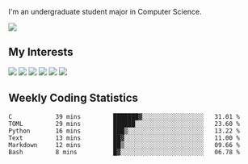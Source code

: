 I'm an undergraduate student major in Computer Science.

![](https://github-readme-stats.vercel.app/api?username=littzhch&theme=radical)

## My Interests

![](https://img.shields.io/badge/Python-3776AB?style=flat&labelColor=FFD43B&logoColor=3776AB&logo=python)
![](https://img.shields.io/badge/C-00599C?style=flat&labelColor=01427d&logoColor=6295cb&logo=c)
![](https://img.shields.io/badge/Rust-ffffff?style=flat&labelColor=ffffff&logoColor=000000&logo=rust)
![](https://img.shields.io/badge/LaTeX-008080?style=flat&labelColor=eeece5&logoColor=008080&logo=latex)
![](https://img.shields.io/badge/OpenGL-5487b2?style=flat&labelColor=ffffff&logoColor=5487b2&logo=opengl)
![](https://img.shields.io/badge/archlinux-1793d1?style=flat&labelColor=333333&logoColor=1793d1&logo=archlinux)

## Weekly Coding Statistics
<!--START_SECTION:waka-->

```text
C            39 mins         ███████▓░░░░░░░░░░░░░░░░░   31.01 %
TOML         29 mins         ██████░░░░░░░░░░░░░░░░░░░   23.60 %
Python       16 mins         ███▒░░░░░░░░░░░░░░░░░░░░░   13.22 %
Text         13 mins         ██▓░░░░░░░░░░░░░░░░░░░░░░   11.00 %
Markdown     12 mins         ██▒░░░░░░░░░░░░░░░░░░░░░░   09.66 %
Bash         8 mins          █▓░░░░░░░░░░░░░░░░░░░░░░░   06.78 %
```

<!--END_SECTION:waka-->
